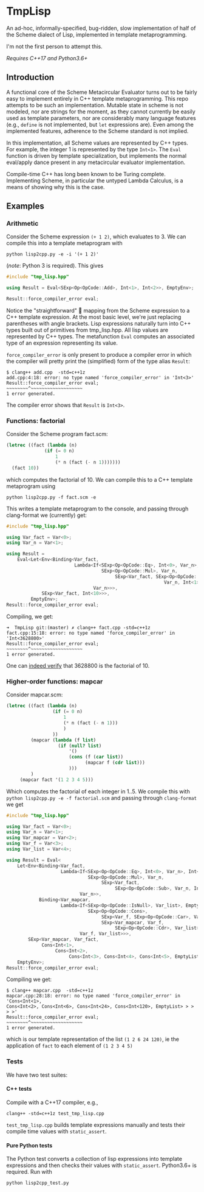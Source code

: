 # TmpLisp

An ad-hoc, informally-specified, bug-ridden, slow implementation of half of the Scheme dialect of Lisp,
implemented in template metaprogramming.

I'm not the first person to attempt this.

_Requires C++17 and Python3.6+_

## Introduction

A functional core of the Scheme Metacircular Evaluator turns out to be fairly easy to implement entirely in C++
template metaprogramming. This repo attempts to be such an implementation. Mutable state in scheme is not modeled,
nor are strings for the moment, as they cannot currently be easily used as template parameters, nor are considerably many language features (e.g., `define` is not implemented, but `let` expressions are). Even among the implemented features,
adherence to the Scheme standard is not implied.

In this implementation, all Scheme values are represented by C++ types. For example, the integer 1 is represented by the type `Int<1>`. The `Eval` function is driven by template specialization, but implements the normal eval/apply dance present in any metacircular evaluator implementation.


Compile-time C++ has long been known to be Turing complete. Implementing Scheme, in particular the untyped Lambda Calculus, is a means of showing why this is the case.

## Examples

### Arithmetic

Consider the Scheme expression `(+ 1 2)`, which evaluates to 3. We can compile this into
a template metaprogram with

    python lisp2cpp.py -e -i '(+ 1 2)'

(*note*: Python 3 is required). This gives

```c++
#include "tmp_lisp.hpp"

using Result = Eval<SExp<Op<OpCode::Add>, Int<1>, Int<2>>, EmptyEnv>;

Result::force_compiler_error eval;
```

Notice the "straightforward" 🤡 mapping from the Scheme expression to a C++ template expression. At the most basic level, we're just replacing parentheses with angle brackets. Lisp expressions naturally turn into C++ types built out of primitives from tmp_lisp.hpp.
All lisp values are represented by C++ types.
The metafunction `Eval` computes an associated type of an expression representing its value.

`force_compiler_error` is only present to produce a compiler error in which the compiler
will pretty print the (simplified) form of the type alias `Result`:

    $ clang++ add.cpp  -std=c++1z
    add.cpp:4:18: error: no type named 'force_compiler_error' in 'Int<3>'
    Result::force_compiler_error eval;
    ~~~~~~~~^~~~~~~~~~~~~~~~~~~~
    1 error generated.

The compiler error shows that `Result` is `Int<3>`.

### Functions: factorial

Consider the Scheme program fact.scm:

```scheme
(letrec ((fact (lambda (n)
              (if (= 0 n)
                  1
                  (* n (fact (- n 1)))))))
  (fact 10))
```

which computes the factorial of 10. We can compile this to a C++ template metaprogram using

    python lisp2cpp.py -f fact.scm -e

This writes a template metaprogram to the console, and passing through
clang-format we (currently) get:

```C++
#include "tmp_lisp.hpp"

using Var_fact = Var<0>;
using Var_n = Var<1>;

using Result =
    Eval<Let<Env<Binding<Var_fact,
                         Lambda<If<SExp<Op<OpCode::Eq>, Int<0>, Var_n>, Int<1>,
                                   SExp<Op<OpCode::Mul>, Var_n,
                                        SExp<Var_fact, SExp<Op<OpCode::Sub>,
                                                          Var_n, Int<1>>>>>,
                                Var_n>>>,
             SExp<Var_fact, Int<10>>>,
         EmptyEnv>;
Result::force_compiler_error eval;
```

Compiling, we get:

    ➜  TmpLisp git:(master) ✗ clang++ fact.cpp -std=c++1z
    fact.cpp:15:18: error: no type named 'force_compiler_error' in 'Int<3628800>'
    Result::force_compiler_error eval;
    ~~~~~~~~^~~~~~~~~~~~~~~~~~~~
    1 error generated.

One can [indeed verify](https://www.google.com/search?q=10!&oq=10!) that 3628800 is the factorial of 10.

### Higher-order functions: mapcar

Consider mapcar.scm:

```scheme
(letrec ((fact (lambda (n)
                 (if (= 0 n)
                     1
                     (* n (fact (- n 1)))
                     )
                 ))
         (mapcar (lambda (f list)
                   (if (null? list)
                       '()
                       (cons (f (car list))
                             (mapcar f (cdr list)))
                       )))
         )
     (mapcar fact '(1 2 3 4 5)))
```
Which computes the factorial of each integer in 1..5. We compile this with `python lisp2cpp.py -e -f factorial.scm` and passing through `clang-format` we get

```C++
#include "tmp_lisp.hpp"

using Var_fact = Var<0>;
using Var_n = Var<1>;
using Var_mapcar = Var<2>;
using Var_f = Var<3>;
using Var_list = Var<4>;

using Result = Eval<
    Let<Env<Binding<Var_fact,
                    Lambda<If<SExp<Op<OpCode::Eq>, Int<0>, Var_n>, Int<1>,
                              SExp<Op<OpCode::Mul>, Var_n,
                                   SExp<Var_fact,
                                        SExp<Op<OpCode::Sub>, Var_n, Int<1>>>>>,
                           Var_n>>,
            Binding<Var_mapcar,
                    Lambda<If<SExp<Op<OpCode::IsNull>, Var_list>, EmptyList,
                              SExp<Op<OpCode::Cons>,
                                   SExp<Var_f, SExp<Op<OpCode::Car>, Var_list>>,
                                   SExp<Var_mapcar, Var_f,
                                        SExp<Op<OpCode::Cdr>, Var_list>>>>,
                           Var_f, Var_list>>>,
        SExp<Var_mapcar, Var_fact,
             Cons<Int<1>,
                  Cons<Int<2>,
                       Cons<Int<3>, Cons<Int<4>, Cons<Int<5>, EmptyList>>>>>>>,
    EmptyEnv>;
Result::force_compiler_error eval;
```

Compiling we get:

    $ clang++ mapcar.cpp  -std=c++1z
    mapcar.cpp:28:18: error: no type named 'force_compiler_error' in 'Cons<Int<1>,
    Cons<Int<2>, Cons<Int<6>, Cons<Int<24>, Cons<Int<120>, EmptyList> > > > >'
    Result::force_compiler_error eval;
    ~~~~~~~~^~~~~~~~~~~~~~~~~~~~
    1 error generated.

which is our template representation of the list `(1 2 6 24 120)`, ie the application of `fact` to each element of `(1 2 3 4 5)`

### Tests

We have two test suites:

#### C++ tests

Compile with a C++17 compiler, e.g.,

```
clang++ -std=c++1z test_tmp_lisp.cpp
```

`test_tmp_lisp.cpp` builds template expressions manually and tests their compile time values with `static_assert`.


#### Pure Python tests

The Python test converts a collection of lisp expressions into template expressions and then checks their values with `static_assert`.
Python3.6+ is required. Run with 

```
python lisp2cpp_test.py
```
